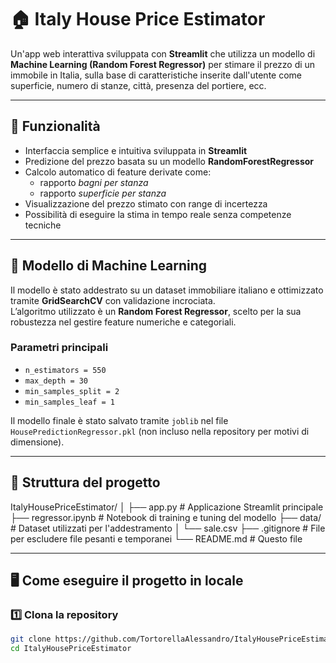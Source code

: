 # 🏠 Italy House Price Estimator

Un'app web interattiva sviluppata con **Streamlit** che utilizza un modello di **Machine Learning (Random Forest Regressor)** per stimare il prezzo di un immobile in Italia, sulla base di caratteristiche inserite dall'utente come superficie, numero di stanze, città, presenza del portiere, ecc.

---

## 🚀 Funzionalità

- Interfaccia semplice e intuitiva sviluppata in **Streamlit**
- Predizione del prezzo basata su un modello **RandomForestRegressor**
- Calcolo automatico di feature derivate come:
  - rapporto *bagni per stanza*
  - rapporto *superficie per stanza*
- Visualizzazione del prezzo stimato con range di incertezza
- Possibilità di eseguire la stima in tempo reale senza competenze tecniche

---

## 🧠 Modello di Machine Learning

Il modello è stato addestrato su un dataset immobiliare italiano e ottimizzato tramite **GridSearchCV** con validazione incrociata.  
L’algoritmo utilizzato è un **Random Forest Regressor**, scelto per la sua robustezza nel gestire feature numeriche e categoriali.

### Parametri principali
- `n_estimators = 550`
- `max_depth = 30`
- `min_samples_split = 2`
- `min_samples_leaf = 1`

Il modello finale è stato salvato tramite `joblib` nel file `HousePredictionRegressor.pkl` (non incluso nella repository per motivi di dimensione).

---

## 🧩 Struttura del progetto

ItalyHousePriceEstimator/
│
├── app.py # Applicazione Streamlit principale
├── regressor.ipynb # Notebook di training e tuning del modello
├── data/ # Dataset utilizzati per l'addestramento
│ └── sale.csv
├── .gitignore # File per escludere file pesanti e temporanei
└── README.md # Questo file


---

## 🖥️ Come eseguire il progetto in locale

### 1️⃣ Clona la repository
```bash
git clone https://github.com/TortorellaAlessandro/ItalyHousePriceEstimator.git
cd ItalyHousePriceEstimator
